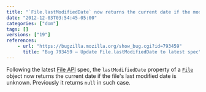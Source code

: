 ```yaml
---
title: "`File.lastModifiedDate` now returns the current date if the modified date is unknown"
date: "2012-12-03T03:54:45-05:00"
categories: ["dom"]
tags: []
versions: ["19"]
references:
    - url: "https://bugzilla.mozilla.org/show_bug.cgi?id=793459"
      title: "Bug 793459 – Update File.lastModifiedDate to latest spec"
---
```

Following the latest [File API](https://www.w3.org/TR/FileAPI/) spec, the `lastModifiedDate` property of a [`File`](https://developer.mozilla.org/docs/Web/API/File) object now returns the current date if the file's last modified date is unknown. Previously it returns `null` in such case.
